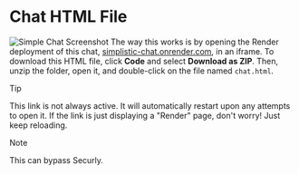 # Chat HTML File
![Simple Chat Screenshot](https://github.com/user-attachments/assets/b3b41bdd-bc5e-4ca3-85ce-50489efe6b2d)
The way this works is by opening the Render deployment of this chat, [simplistic-chat.onrender.com](https://simplistic-chat.onrender.com), in an iframe. To download this HTML file, click **Code** and select **Download as ZIP**. Then, unzip the folder, open it, and double-click on the file named `chat.html`.
>[!TIP]
> This link is not always active. It will automatically restart upon any attempts to open it. If the link is just displaying a "Render" page, don't worry! Just keep reloading.

> [!NOTE]
> This can bypass Securly.
